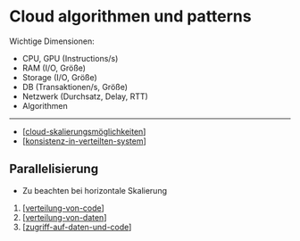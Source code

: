 # Cloud algorithmen und patterns

Wichtige Dimensionen:

- CPU, GPU (Instructions/s)
- RAM (I/O, Größe)
- Storage (I/O, Größe)
- DB (Transaktionen/s, Größe)
- Netzwerk (Durchsatz, Delay, RTT)
- Algorithmen

---

- [[cloud-skalierungsmöglichkeiten]]
- [[konsistenz-in-verteilten-system]]

## Parallelisierung

- Zu beachten bei horizontale Skalierung

1. [[verteilung-von-code]]
1. [[verteilung-von-daten]]
1. [[zugriff-auf-daten-und-code]]

[//begin]: # "Autogenerated link references for markdown compatibility"
[cloud-skalierungsmöglichkeiten]: cloud-skalierungsmöglichkeiten.md "cloud-skalierungsmöglichkeiten"
[konsistenz-in-verteilten-system]: konsistenz-in-verteilten-system.md "konsistenz-in-verteilten-system"
[verteilung-von-code]: verteilung-von-code.md "verteilung-von-code"
[verteilung-von-daten]: verteilung-von-daten.md "verteilung-von-daten"
[zugriff-auf-daten-und-code]: zugriff-auf-daten-und-code.md "zugriff-auf-daten-und-code"
[//end]: # "Autogenerated link references"
